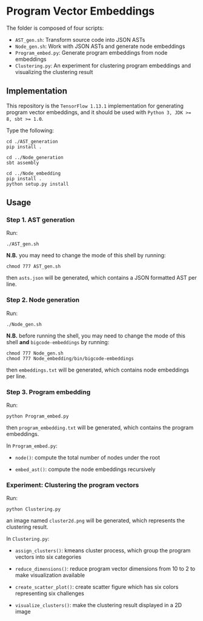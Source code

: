 # Program Vector Embeddings

The folder is composed of four scripts:

- `AST_gen.sh`: Transform source code into JSON ASTs
- `Node_gen.sh`: Work with JSON ASTs and generate node embeddings
- `Program_embed.py`: Generate program embeddings from node embeddings
- `Clustering.py`: An experiment for clustering program embeddings and visualizing the clustering result


## Implementation

This repository is the `TensorFlow 1.13.1` implementation for generating program vector embeddings, and it should be used with `Python 3, JDK >= 8, sbt >= 1.0`.

Type the following:

```
cd ./AST_generation
pip install .

cd ../Node_generation
sbt assembly

cd ../Node_embedding
pip install .
python setup.py install
```


## Usage

### Step 1. AST generation

Run:

```
./AST_gen.sh
```

**N.B.** you may need to change the mode of this shell by running:
```
chmod 777 AST_gen.sh
```

then `asts.json` will be generated, which contains a JSON formatted AST per line.

### Step 2. Node generation
Run:
```
./Node_gen.sh
```
**N.B.** before running the shell, you may need to change the mode of this shell **and** `bigcode-embeddings` by running:
```
chmod 777 Node_gen.sh
chmod 777 Node_embedding/bin/bigcode-embeddings
```

then `embeddings.txt` will be generated, which contains node embeddings per line.

### Step 3. Program embedding
Run:
```
python Program_embed.py
```

then `program_embedding.txt` will be generated, which contains the program embeddings.

In `Program_embed.py`:

- `node()`: compute the total number of nodes under the root

- `embed_ast()`: compute the node embeddings recursively

### Experiment: Clustering the program vectors
Run:

```
python Clustering.py
```

an image named `cluster2d.png` will be generated, which represents the clustering result.


In `Clustering.py`:

- `assign_clusters()`: kmeans cluster process, which group the program vectors into six categories

- `reduce_dimensions()`: reduce program vector dimensions from 10 to 2 to make visualization available

- `create_scatter_plot()`: create scatter figure which has six colors representing six challenges

- `visualize_clusters()`: make the clustering result displayed in a 2D image
